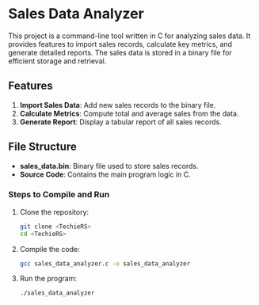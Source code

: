 # Sales Data Analyzer

This project is a command-line tool written in C for analyzing sales data. It provides features to import sales records, calculate key metrics, and generate detailed reports. The sales data is stored in a binary file for efficient storage and retrieval.

## Features

1. **Import Sales Data**: Add new sales records to the binary file.
2. **Calculate Metrics**: Compute total and average sales from the data.
3. **Generate Report**: Display a tabular report of all sales records.

## File Structure

- **sales_data.bin**: Binary file used to store sales records.
- **Source Code**: Contains the main program logic in C.


### Steps to Compile and Run

1. Clone the repository:
   ```bash
   git clone <TechieRS>
   cd <TechieRS>
   ```

2. Compile the code:
   ```bash
   gcc sales_data_analyzer.c -o sales_data_analyzer
   ```

3. Run the program:
   ```bash
   ./sales_data_analyzer
   ```
